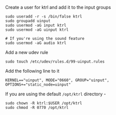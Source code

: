 Create a user for ktrl and add it to the input groups

```
sudo useradd -r -s /bin/false ktrl
sudo groupadd uinput
sudo usermod -aG input ktrl
sudo usermod -aG uinput ktrl

# If you're using the sound feature
sudo usermod -aG audio ktrl
```

Add a new udev rule

```
sudo touch /etc/udev/rules.d/99-uinput.rules
```

Add the following line to it

```
KERNEL=="uinput", MODE="0660", GROUP="uinput", OPTIONS+="static_node=uinput"
```

If you are using the default `/opt/ktrl` directory - 

```
sudo chown -R ktrl:$USER /opt/ktrl
sudo chmod -R 0770 /opt/ktrl
```
